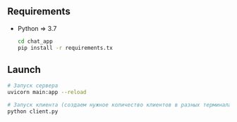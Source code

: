 ## Requirements

- Python => 3.7 
   ```bash
   cd chat_app
   pip install -r requirements.tx

## Launch
```bash
# Запуск сервера
uvicorn main:app --reload

# Запуск клиента (создаем нужное количество клиентов в разных терминалах)
python client.py

